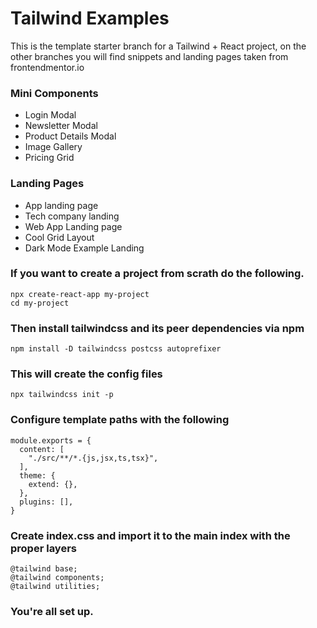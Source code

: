 # Tailwind Examples

This is the template starter branch for a Tailwind + React project, on the other branches you will find snippets and landing pages taken from frontendmentor.io

### Mini Components
- Login Modal
- Newsletter Modal
- Product Details Modal
- Image Gallery
- Pricing Grid

### Landing Pages
- App landing page
- Tech company landing 
- Web App Landing page
- Cool Grid Layout
- Dark Mode Example Landing


### If you want to create a project from scrath do the following. 
```
npx create-react-app my-project
cd my-project
```

### Then install tailwindcss and its peer dependencies via npm
```
npm install -D tailwindcss postcss autoprefixer
```

### This will create the config files
```
npx tailwindcss init -p
```

### Configure template paths with the following
```
module.exports = {
  content: [
    "./src/**/*.{js,jsx,ts,tsx}",
  ],
  theme: {
    extend: {},
  },
  plugins: [],
}
```
### Create index.css and import it to the main index with the proper layers
```
@tailwind base;
@tailwind components;
@tailwind utilities;
```

### You're all set up.
